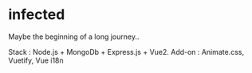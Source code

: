 # infected
Maybe the beginning of a long journey..

Stack : Node.js + MongoDb + Express.js + Vue2.
Add-on : Animate.css, Vuetify, Vue i18n
